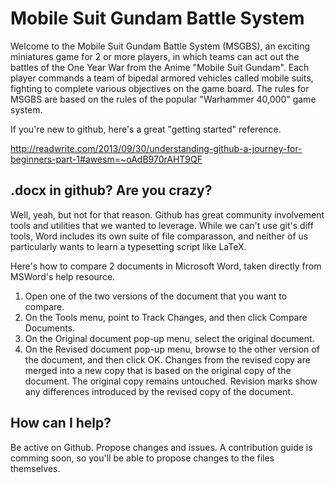 Mobile Suit Gundam Battle System
================================

Welcome to the Mobile Suit Gundam Battle System (MSGBS), an exciting miniatures game for 2 or more players, in which teams can act out the battles of the One Year War from the Anime "Mobile Suit Gundam". Each player commands a team of bipedal armored vehicles called mobile suits, fighting to complete various objectives on the game board. The rules for MSGBS are based on the rules of the popular "Warhammer 40,000" game system.

If you're new to github, here's a great "getting started" reference.

http://readwrite.com/2013/09/30/understanding-github-a-journey-for-beginners-part-1#awesm=~oAdB970rAHT9QF


.docx in github? Are you crazy?
-------------------------------

Well, yeah, but not for that reason. Github has great community involvement tools and utilities that we wanted to leverage. While we can't use git's diff tools, Word includes its own suite of file comparasson, and neither of us particularly wants to learn a typesetting script like LaTeX.

Here's how to compare 2 documents in Microsoft Word, taken directly from MSWord's help resource.

1. Open one of the two versions of the document that you want to compare.
2. On the Tools menu, point to Track Changes, and then click Compare Documents.
3. On the Original document pop-up menu, select the original document.
4. On the Revised document pop-up menu, browse to the other version of the document, and then click OK. Changes from the revised copy are merged into a new copy that is based on the original copy of the document. The original copy remains untouched. Revision marks show any differences introduced by the revised copy of the document.


How can I help?
---------------

Be active on Github. Propose changes and issues. A contribution guide is comming soon, so you'll be able to propose changes to the files themselves.
